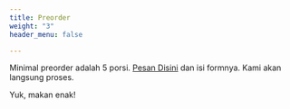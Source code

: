 ```yaml
---
title: Preorder
weight: "3"
header_menu: false

---
```

Minimal preorder adalah 5 porsi. [Pesan Disini](https://forms.gle/t4AgiraeAwsWQCWr9) dan isi formnya. Kami akan langsung proses.

Yuk, makan enak!